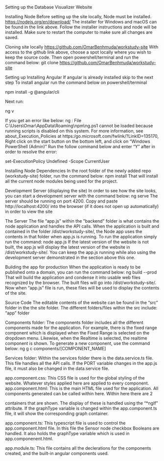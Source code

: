 Setting up the Database Visualizer Website


Installing Node
Before setting up the site locally, Node must be installed. 
https://nodejs.org/en/download/
The installer for Windows and macOS can be found in the link above.
Follow the installer instructions and node will be installed. Make sure to restart the computer to make sure all changes are saved.


Cloning site locally
https://github.com/OmarBenhmuda/workstudy-site
With access to the github link above, choose a spot locally where you wish to keep the source code. Then open powershell/terminal and run the command below:
git clone https://github.com/OmarBenhmuda/workstudy-site


Setting up
Installing Angular
If angular is already installed skip to the next step
To install angular run the command below on powershell/terminal

npm install -g @angular/cli

Next run:

ng v

If you get an error like below:
ng : File C:\Users\Omar\AppData\Roaming\npm\ng.ps1 cannot be loaded because running scripts is disabled on this system.  For more information, see about_Execution_Policies at https:/go.microsoft.com/fwlink/?LinkID=135170,
Right click on the start button on the bottom left, and click on “Windows PowerShell (Admin)”
Run the follow command below and enter “Y” after in order to resolve the error:

set-ExecutionPolicy Undefined -Scope CurrentUser

Installing Node Dependencies
In the root folder of the newly added repo (workstudy-site) folder, run the command below:
npm install
That will install all the current node modules being used for the project. 

Development Server (displaying the site)
In order to see how the site looks, you can start a development server with the command below:
ng serve
The server should be running on port 4200. Copy and paste http://localhost:4200/ into the browser (if it does not open up automatically) in order to view the site

The Server
The file “app.js” within the "backend" folder is what contains the node application and handles the API calls. When the application is built and contained in the folder /dist/workstudy-site/, the Node app uses the contents in that folder when app.js is running.
To run the application simply run the command:
node app.js
If the latest version of the website is not built, the app.js will display the latest version of the website in /dist/workstudy-site/. 
You can keep the app.js running while also using the development server demonstrated in the section above this one. 

Building the app for production
When the application is ready to be published onto a domain, you can run the command below:
ng build --prod
That will build the application and condense it into usable web files recognized by the browser. The built files will go into /dist/workstudy-site/.  Now when “app.js” file is run, these files will be used to display the contents of the site.





Source Code 
The editable contents of the website can be found in the “src” folder in the the site folder. 
The different folders/files within the src include:
“app” folder

Components folder:
	The components folder includes all the different components made for the application. For example, there is the fixed range component which is displayed when the Fixed Range is selected on the dropdown menu. Likewise, when the Realtime is selected, the realtime component is shown. 
	To generate a new component, use the command below:
	ng g c components/[COMPONENT_NAME]
  
Services folder:
	Within the services folder there is the data.service.ts file. This file handles all the API calls. If the PORT variable changes in the app.js file, it must also be changed in the data.service file. 
  
app.component.css:
	This CSS file is used for the global styling of the website. Whatever styles applied here are applied to every component.
app.component.html:
	This is the main HTML file used for the application. All components generated can be called within here. Within here there are 2 <div> containers that are shown. The display of these is handled using the “*ngIf” attribute. If the graphType variable is changed within the app.component.ts file, it will show the corresponding graph container. 
  
app.component.ts:
	This typescript file is used to control the app.component.html file. In this file the Sensor node checkbox Booleans are handled. It also holds the graphType variable which is used in app.componenent.html.
  
app.module.ts:
	This file contains all the declerations for the components created, and the built-in angular components used. 



